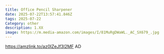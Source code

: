 ```yaml
---
title: Office Pencil Sharpener
date: 2025-07-22T13:57:41.846Z
tags: 2025-07-22
Category: other
description: 1.XX
image: https://m.media-amazon.com/images/I/81MuRgDWaWL._AC_SX679_.jpg
---
```

https://amzlink.to/az0IZeJf3l2MF  AD
